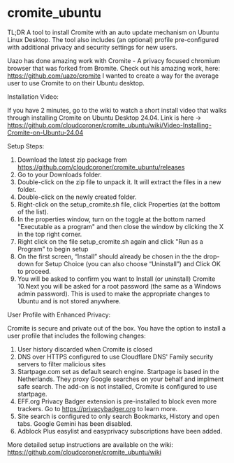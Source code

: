 # cromite_ubuntu
TL;DR
A tool to install Cromite with an auto update mechanism on Ubuntu Linux Desktop. The tool also includes (an optional) profile pre-configured with additional privacy and security settings for new users.


Uazo has done amazing work with Cromite - A privacy focused chromium browser that was forked from Bromite. Check out his amazing work, here: https://github.com/uazo/cromite
I wanted to create a way for the average user to use Cromite to on their Ubuntu desktop. 

Installation Video:

  If you have 2 minutes, go to the wiki to watch a short install video that walks through installing Cromite on Ubuntu Desktop 24.04.
  Link is here -> https://github.com/cloudcoroner/cromite_ubuntu/wiki/Video-Installing-Cromite-on-Ubuntu-24.04

Setup Steps:
  1. Download the latest zip package from https://github.com/cloudcoroner/cromite_ubuntu/releases
  2. Go to your Downloads folder.
  3. Double-click on the zip file to unpack it. It will extract the files in a new folder.
  4. Double-click on the newly created folder.
  5. Right-click on the setup_cromite.sh file, click Properties (at the bottom of the list).
  6. In the properties window, turn on the toggle at the bottom named "Executable as a program" and then close the window by clicking the X in the top right corner.
  7. Right click on the file setup_cromite.sh again and click "Run as a Program" to begin setup
  8. On the first screen, “Install” should already be chosen in the the drop-down for Setup Choice (you can also choose “Uninstall”) and Click OK to proceed.
  9. You will be asked to confirm you want to Install (or uninstall) Cromite
  10.Next you will be asked for a root password (the same as a Windows admin password). This is used to make the appropriate changes to Ubuntu and is not stored anywhere.

User Profile with Enhanced Privacy:
  
  Cromite is secure and private out of the box. You have the option to install a user profile that includes the following changes:
  1. User history discarded when Cromite is closed
  2. DNS over HTTPS configured to use Cloudflare DNS' Family security servers to filter malicious sites
  3. Startpage.com set as default search engine. Startpage is based in the Netherlands. They proxy Google searches on your behalf and implment safe search. The add-on is not installed, Cromite is configured to use startpage.
  4. EFF.org Privacy Badger extension is pre-installed to block even more trackers. Go to https://privacybadger.org to learn more.
  5. Site search is configured to only search Bookmarks, History and open tabs. Google Gemini has been disabled.
  6. Adblock Plus easylist and easyprivacy subscriptions have been added.

More detailed setup instructions are available on the wiki:     https://github.com/cloudcoroner/cromite_ubuntu/wiki
